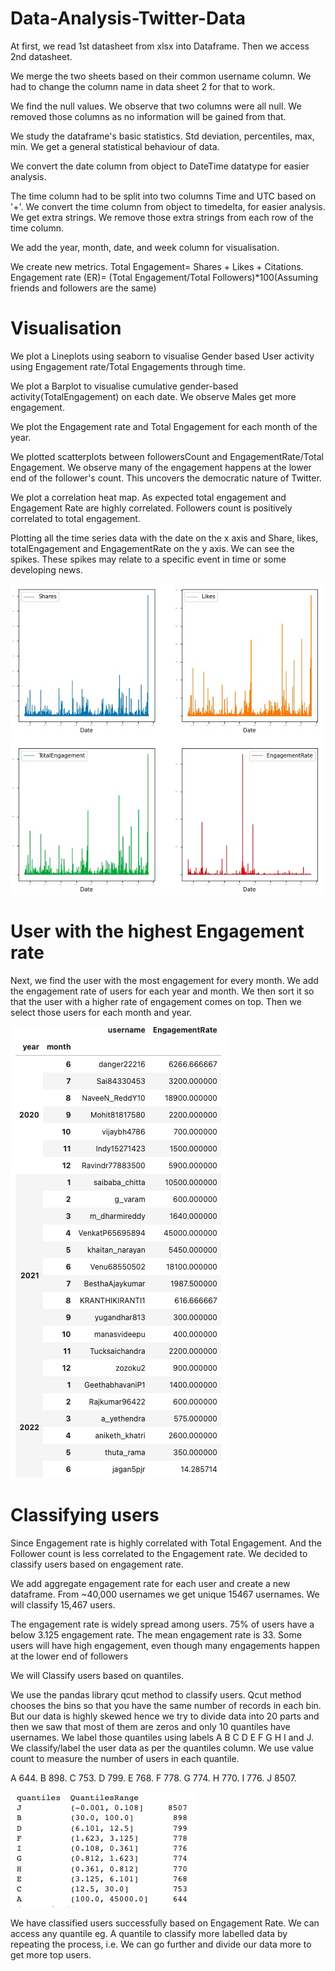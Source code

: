 # Data-Analysis-Twitter-Data

At first, we read 1st datasheet from xlsx into Dataframe. Then we access 2nd datasheet.

We merge the two sheets based on their common username column. We had to change the column name in data sheet 2 for that to work.

We find the null values. We observe that two columns were all null. We removed those columns as no information will be gained from that.

We study the dataframe's basic statistics. Std deviation, percentiles, max, min. We get a general statistical behaviour of data.

We convert the date column from object to DateTime datatype for easier analysis.

The time column had to be split into two columns Time and UTC based on '+'. We convert the time column from object to timedelta, for easier analysis. We get extra strings. We remove those extra strings from each row of the time column.

We add the year, month, date, and week column for visualisation.

We create new metrics. Total Engagement= Shares + Likes + Citations. Engagement rate (ER)= (Total Engagement/Total Followers)*100(Assuming friends and followers are the same)

# Visualisation

We plot a Lineplots using seaborn to visualise Gender based User activity using Engagement rate/Total Engagements through time.

We plot a Barplot to visualise cumulative gender-based activity(TotalEngagement) on each date. We observe Males get more engagement.

We plot the Engagement rate and Total Engagement for each month of the year.

We plotted scatterplots between followersCount and EngagementRate/Total Engagement. We observe many of the engagement happens at the lower end of the follower's count. This uncovers the democratic nature of Twitter.

We plot a correlation heat map. As expected total engagement and Engagement Rate are highly correlated. Followers count is positively correlated to total engagement.

Plotting all the time series data with the date on the x axis and Share, likes, totalEngagement and EngagementRate on the y axis. We can see the spikes. These spikes may relate to a specific event in time or some developing news.

![img/useractive.jpg](img/useractive.jpg)

# User with the highest Engagement rate

Next, we find the user with the most engagement for every month. We add the engagement rate of users for each year and month. We then sort it so that the user with a higher rate of engagement comes on top. Then we select those users for each month and year.

![img/qtt.jpg](img/qtt.jpg)

# Classifying users

Since Engagement rate is highly correlated with Total Engagement. And the Follower count is less correlated to the Engagement rate. We decided to classify users based on engagement rate.

We add aggregate engagement rate for each user and create a new dataframe. From ~40,000 usernames we get unique 15467 usernames. We will classify 15,467 users. 

The engagement rate is widely spread among users. 75% of users have a below 3.125 engagement rate. The mean engagement rate is 33. Some users will have high engagement, even though many engagements happen at the lower end of followers

We will Classify users based on quantiles.

We use the pandas library qcut method to classify users. Qcut method chooses the bins so that you have the same number of records in each bin. But our data is highly skewed hence we try to divide data into 20 parts and then we saw that most of them are zeros and only 10 quantiles have usernames. We label those quantiles using labels A B C D E F G H I and J. We classify/label the user data as per the quantiles column. We use value count to measure the number of users in each quantile.

A 644. B 898. C 753. D 799. E 768. F 778. G 774. H 770. I 776. J 8507.

![img/qttl.jpg](img/qttl.jpg)

We have classified users successfully based on Engagement Rate. We can access any quantile eg. A quantile to classify more labelled data by repeating the process, i.e. We can go further and divide our data more to get more top users.





















